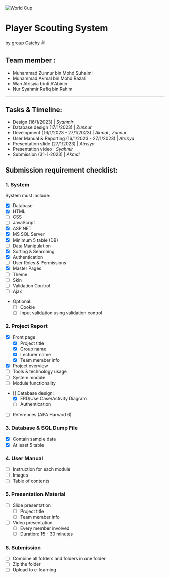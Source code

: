![World Cup](https://img.freepik.com/free-vector/banner-theme-world-championship-qatar-2022_87202-1274.jpg?w=1380&t=st=1673857927~exp=1673858527~hmac=525d10cbe3a5ebc1b642f071d7c747f16522767dcf57d0c905dacd5c6580a3fe)


# Player Scouting System

by group Catchy :v:

## Team member :
- Muhammad Zunnur bin Mohd Suhaimi
- Muhammad Akmal bin Mohd Razali
- Wan Atrisyia binti A'Abidin
- Nur Syahmir Rafiq bin Rahim

---
## Tasks & Timeline:

- Design (16/1/2023) | *Syahmir*
- Database design (17/1/2023) | *Zunnur*
- Development (16/1/2023 - 27/1/2023) | *Akmal , Zunnur*
- User Manual & Reporting (16/1/2023 - 27/1/2023) | *Atrisya*
- Presentation slide (27/1/2023) | *Atrisya*
- Presentation video | *Syahmir*
- Submission (31-1-2023) | *Akmal*


## Submission requirement checklist:

### 1. System

System must include:
- [x] Database
- [x] HTML
- [ ] CSS
- [ ] JavaScript
- [x] ASP.NET
- [x] MS SQL Server
- [x] Minimum 5 table (DB)
- [ ] Data Manipulation
- [x] Sorting & Searching
- [x] Authentication
- [ ] User Roles & Permissions
- [x] Master Pages
- [ ] Theme
- [ ] Skin
- [ ] Validation Control
- [ ] Ajax
- Optional:
  - [ ] Cookie
  - [ ] Input validation using validation control

### 2. Project Report
- [x] Front page
     - [x] Project title
     - [x] Group name
     - [x] Lecturer name
     - [x] Team member info 
- [x] Project overview
- [ ] Tools & technology usage
- [ ] System module
- [ ] Module functionality
- [] Database design:
     - [x] ERD/Use Case/Activity Diagram
     - [ ] Authentication
- [ ] References (APA Harvard 6)

### 3. Database & SQL Dump File
- [x] Contain sample data
- [x] At least 5 table

### 4. User Manual
- [ ] Instruction for each module
- [ ] Images
- [ ] Table of contents

### 5. Presentation Material
- [ ] Slide presentation
  - [ ] Project title
  - [ ] Team member info
- [ ] Video presentation
  - [ ] Every member involved
  - [ ] Duration: 15 - 30 minutes

### 6. Submission
- [ ] Combine all folders and folders in one folder
- [ ] Zip the folder
- [ ] Upload to e-learning
